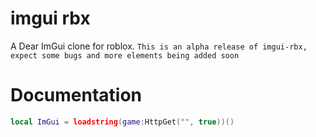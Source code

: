 # imgui rbx

A Dear ImGui clone for roblox.
`This is an alpha release of imgui-rbx, expect some bugs and more elements being added soon`

# Documentation
```lua
local ImGui = loadstring(game:HttpGet("", true))()
```
